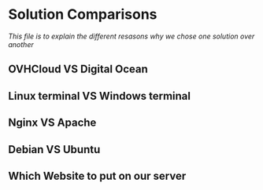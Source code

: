 # Solution Comparisons 
   _This file is to explain the different resasons why we chose one solution over another_

## OVHCloud VS Digital Ocean

## Linux terminal VS Windows terminal

## Nginx VS Apache

## Debian VS Ubuntu

## Which Website to put on our server
